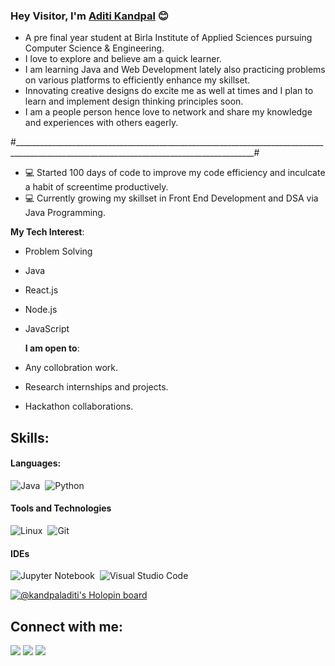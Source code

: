### Hey Visitor, I'm [Aditi Kandpal](https://github.com/kandpaladiti) 😊

- A pre final year student at Birla Institute of Applied Sciences pursuing Computer Science & Engineering.
- I love to explore and believe am a quick learner.
- I am learning Java and Web Development lately also practicing problems on various platforms to efficiently enhance my skillset.
- Innovating creative designs do excite me as well at times and I plan to learn and implement design thinking principles soon.
- I am a people person hence love to network and share my knowledge and experiences with others eagerly.

#__________________________________________________________________________________________________________________________________________#

- 💻 Started 100 days of code to improve my code efficiency and inculcate a habit of screentime productively.
- 💻 Currently growing my skillset in Front End Development and DSA via Java Programming.



**My Tech Interest**:

- Problem Solving
- Java
- React.js
- Node.js
- JavaScript



  **I am open to**:

- Any collobration work.
- Research internships and projects.
- Hackathon collaborations.



## Skills:

#### Languages:

![Java](https://img.shields.io/badge/Java-ED8B00?style=for-the-badge&logo=java&logoColor=white)&nbsp;
![Python](https://img.shields.io/badge/Python-3776AB?style=for-the-badge&logo=python&logoColor=white)&nbsp;

#### Tools and Technologies

![Linux](https://img.shields.io/badge/Linux-FCC624?style=for-the-badge&logo=linux&logoColor=black)&nbsp;
![Git](https://img.shields.io/badge/GIT-E44C30?style=for-the-badge&logo=git&logoColor=white)&nbsp;

#### IDEs

![Jupyter Notebook](https://img.shields.io/badge/jupyter-%23FA0F00.svg?style=for-the-badge&logo=jupyter&logoColor=white)&nbsp;
![Visual Studio Code](https://img.shields.io/badge/Visual%20Studio%20Code-0078d7.svg?style=for-the-badge&logo=visual-studio-code&logoColor=white)&nbsp;

[![@kandpaladiti's Holopin board](https://holopin.me/kandpaladiti)](https://holopin.io/@kandpaladiti)

## Connect with me:

<p align = "center">

[<img src ="https://img.shields.io/badge/website-%23.svg?&style=for-the-badge&logo=www&logoColor=white%22&color=black">](https://kandpaladiti.github.io/updated-cv/)
[<img src="https://img.shields.io/badge/twitter-%231DA1F2.svg?&style=for-the-badge&logo=twitter&logoColor=white&color=black" />](https://twitter.com/kandpal_aditi)
[<img src="https://img.shields.io/badge/linkedin-%2312100E.svg?&style=for-the-badge&logo=linkedin&logoColor=white&color=black" />](https://www.linkedin.com/in/aditii09/)

</p>
